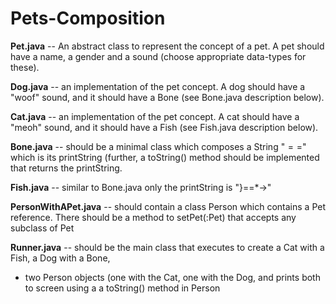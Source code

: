 # Pets-Composition

**Pet.java** -- An abstract class to represent the concept of a pet. A pet should have a name, a gender and a sound
(choose appropriate data-types for these).

**Dog.java** -- an implementation of the pet concept. A dog should have a "woof" sound, and it should have a Bone
(see Bone.java description below).

**Cat.java**  -- an implementation of the pet concept. A cat should have a "meoh" sound, and it should have a Fish
(see Fish.java description below).

**Bone.java** -- should be a minimal class which composes a String "$==$" which is its printString
(further, a toString() method should be implemented that returns the printString.

**Fish.java** -- similar to Bone.java only the printString is "}==*->"

**PersonWithAPet.java** -- should contain a class Person which contains a Pet reference. There should be a method to
setPet(:Pet) that accepts any subclass of Pet

**Runner.java** -- should be the main class that executes to create a Cat with a Fish, a Dog with a Bone,
- two Person objects (one with the Cat, one with the Dog, and prints both to screen using a a toString() method in Person
